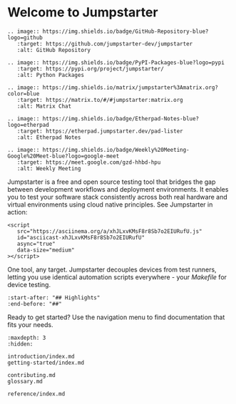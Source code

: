 # Welcome to Jumpstarter

```{eval-rst}
.. image:: https://img.shields.io/badge/GitHub-Repository-blue?logo=github
   :target: https://github.com/jumpstarter-dev/jumpstarter
   :alt: GitHub Repository

.. image:: https://img.shields.io/badge/PyPI-Packages-blue?logo=pypi
   :target: https://pypi.org/project/jumpstarter/
   :alt: Python Packages

.. image:: https://img.shields.io/matrix/jumpstarter%3Amatrix.org?color=blue
   :target: https://matrix.to/#/#jumpstarter:matrix.org
   :alt: Matrix Chat

.. image:: https://img.shields.io/badge/Etherpad-Notes-blue?logo=etherpad
   :target: https://etherpad.jumpstarter.dev/pad-lister
   :alt: Etherpad Notes

.. image:: https://img.shields.io/badge/Weekly%20Meeting-Google%20Meet-blue?logo=google-meet
   :target: https://meet.google.com/gzd-hhbd-hpu
   :alt: Weekly Meeting
```

Jumpstarter is a free and open source testing tool that bridges the gap between
development workflows and deployment environments. It enables you to test your
software stack consistently across both real hardware and virtual environments
using cloud native principles. See Jumpstarter in action:

```{raw} html
<script
   src="https://asciinema.org/a/xhJLxvKMsF8r8Sb7o2EIURufU.js"
   id="asciicast-xhJLxvKMsF8r8Sb7o2EIURufU"
   async="true"
   data-size="medium"
></script>
```

One tool, any target. Jumpstarter decouples devices from test runners, letting
you use identical automation scripts everywhere - your _Makefile_ for device
testing.

```{include} ../../README.md
:start-after: "## Highlights"
:end-before: "##"
```

Ready to get started? Use the navigation menu to find documentation that fits
your needs.

```{toctree}
:maxdepth: 3
:hidden:

introduction/index.md
getting-started/index.md

contributing.md
glossary.md

reference/index.md
```
